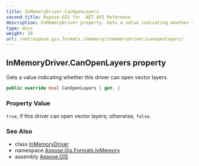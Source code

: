 ```yaml
---
title: InMemoryDriver.CanOpenLayers
second_title: Aspose.GIS for .NET API Reference
description: InMemoryDriver property. Gets a value indicating whether this driver can open vector layers.
type: docs
weight: 30
url: /net/aspose.gis.formats.inmemory/inmemorydriver/canopenlayers/
---
```

## InMemoryDriver.CanOpenLayers property

Gets a value indicating whether this driver can open vector layers.

```csharp
public override bool CanOpenLayers { get; }
```

### Property Value

`true`, if this driver can open vector layers; otherwise, `false`.

### See Also

* class [InMemoryDriver](../)
* namespace [Aspose.Gis.Formats.InMemory](../../inmemorydriver/)
* assembly [Aspose.GIS](../../../)


